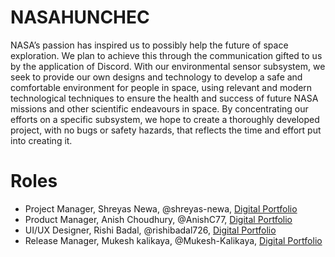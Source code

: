# NASAHUNCHEC
NASA’s passion has inspired us to possibly help the future of space exploration. We plan to achieve this through the communication gifted to us by the application of Discord. With our environmental sensor subsystem, we seek to provide our own designs and technology to develop a safe and comfortable environment for people in space, using relevant and modern technological techniques to ensure the health and success of future NASA missions and other scientific endeavours in space. By concentrating our efforts on a specific subsystem, we hope to create a thoroughly developed project, with no bugs or safety hazards, that reflects the time and effort put into creating it.

# Roles
- Project Manager, Shreyas Newa, @shreyas-newa, [Digital Portfolio](https://www.codermerlin.academy/users/shreyas-newa/Digital%20Portfolio/index.html)
- Product Manager, Anish Choudhury, @AnishC77, [Digital Portfolio](https://codermerlin.academy/users/anish-choudhury/Digital%20Portfolio/index.html)
- UI/UX Designer, Rishi Badal, @rishibadal726, [Digital Portfolio](https://codermerlin.academy/users/rishi-badal/Digital%20Portfolio/index.html)
- Release Manager, Mukesh kalikaya, @Mukesh-Kalikaya, [Digital Portfolio](https://www.codermerlin.academy/users/mukesh-kalikaya/Digital%20Portfolio/index.html)
